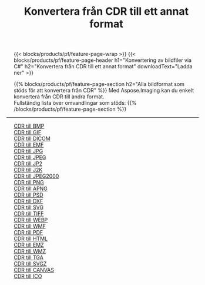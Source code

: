 ﻿---
title: Konvertera från CDR till ett annat format 
weight: 3920
url: /sv/java/conversion/from/cdr 
lang: sv
langdirlevel: 2
locales: zh-hans,ja,it,ru,de,es,fr,nl,id,lt,pl,pt,vi,tr,ko,zh-hant,ar,hi,th,sv,cs,uk,he
description: Med Aspose.Imaging kan du enkelt konvertera från CDR till ett annat format
---

{{< blocks/products/pf/feature-page-wrap >}}
{{< blocks/products/pf/feature-page-header h1="Konvertering av bildfiler via C#" h2="Konvertera från CDR till ett annat format" downloadText="Ladda ner" >}}


{{% blocks/products/pf/feature-page-section  h2="Alla bildformat som stöds för att konvertera från CDR" %}}
Med Aspose.Imaging kan du enkelt konvertera från CDR till andra format.
<br/>
Fullständig lista över omvandlingar som stöds:
{{% /blocks/products/pf/feature-page-section %}}
<div class="container-fluid productfamilypage bg-gray">
    <div class="convertypes bg-gray agp-content section">
        <div class="container">
		<hr style="margin-left:-20px;"/>
		<div class="row other-converters">
		    <div class='col-md-2 other-converter remove-lp remove-rp'><a href="/imaging/sv/java/conversion/cdr-to-bmp" >CDR till BMP</a></div><div class='col-md-2 other-converter remove-lp remove-rp'><a href="/imaging/sv/java/conversion/cdr-to-gif" >CDR till GIF</a></div><div class='col-md-2 other-converter remove-lp remove-rp'><a href="/imaging/sv/java/conversion/cdr-to-dicom" >CDR till DICOM</a></div><div class='col-md-2 other-converter remove-lp remove-rp'><a href="/imaging/sv/java/conversion/cdr-to-emf" >CDR till EMF</a></div><div class='col-md-2 other-converter remove-lp remove-rp'><a href="/imaging/sv/java/conversion/cdr-to-jpg" >CDR till JPG</a></div><div class='col-md-2 other-converter remove-lp remove-rp'><a href="/imaging/sv/java/conversion/cdr-to-jpeg" >CDR till JPEG</a></div><div class='col-md-2 other-converter remove-lp remove-rp'><a href="/imaging/sv/java/conversion/cdr-to-jp2" >CDR till JP2</a></div><div class='col-md-2 other-converter remove-lp remove-rp'><a href="/imaging/sv/java/conversion/cdr-to-j2k" >CDR till J2K</a></div><div class='col-md-2 other-converter remove-lp remove-rp'><a href="/imaging/sv/java/conversion/cdr-to-jpeg2000" >CDR till JPEG2000</a></div><div class='col-md-2 other-converter remove-lp remove-rp'><a href="/imaging/sv/java/conversion/cdr-to-png" >CDR till PNG</a></div><div class='col-md-2 other-converter remove-lp remove-rp'><a href="/imaging/sv/java/conversion/cdr-to-apng" >CDR till APNG</a></div><div class='col-md-2 other-converter remove-lp remove-rp'><a href="/imaging/sv/java/conversion/cdr-to-psd" >CDR till PSD</a></div><div class='col-md-2 other-converter remove-lp remove-rp'><a href="/imaging/sv/java/conversion/cdr-to-dxf" >CDR till DXF</a></div><div class='col-md-2 other-converter remove-lp remove-rp'><a href="/imaging/sv/java/conversion/cdr-to-svg" >CDR till SVG</a></div><div class='col-md-2 other-converter remove-lp remove-rp'><a href="/imaging/sv/java/conversion/cdr-to-tiff" >CDR till TIFF</a></div><div class='col-md-2 other-converter remove-lp remove-rp'><a href="/imaging/sv/java/conversion/cdr-to-webp" >CDR till WEBP</a></div><div class='col-md-2 other-converter remove-lp remove-rp'><a href="/imaging/sv/java/conversion/cdr-to-wmf" >CDR till WMF</a></div><div class='col-md-2 other-converter remove-lp remove-rp'><a href="/imaging/sv/java/conversion/cdr-to-pdf" >CDR till PDF</a></div><div class='col-md-2 other-converter remove-lp remove-rp'><a href="/imaging/sv/java/conversion/cdr-to-html" >CDR till HTML</a></div><div class='col-md-2 other-converter remove-lp remove-rp'><a href="/imaging/sv/java/conversion/cdr-to-emz" >CDR till EMZ</a></div><div class='col-md-2 other-converter remove-lp remove-rp'><a href="/imaging/sv/java/conversion/cdr-to-wmz" >CDR till WMZ</a></div><div class='col-md-2 other-converter remove-lp remove-rp'><a href="/imaging/sv/java/conversion/cdr-to-tga" >CDR till TGA</a></div><div class='col-md-2 other-converter remove-lp remove-rp'><a href="/imaging/sv/java/conversion/cdr-to-svgz" >CDR till SVGZ</a></div><div class='col-md-2 other-converter remove-lp remove-rp'><a href="/imaging/sv/java/conversion/cdr-to-canvas" >CDR till CANVAS</a></div><div class='col-md-2 other-converter remove-lp remove-rp'><a href="/imaging/sv/java/conversion/cdr-to-ico" >CDR till ICO</a></div>
                </div>
        </div>
    </div>
</div>
<br/>

